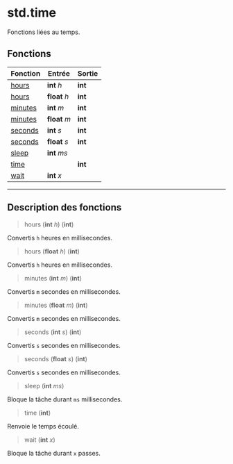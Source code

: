 # std.time

Fonctions liées au temps.
## Fonctions
|Fonction|Entrée|Sortie|
|-|-|-|
|[hours](#func_0)|**int** *h*|**int**|
|[hours](#func_1)|**float** *h*|**int**|
|[minutes](#func_2)|**int** *m*|**int**|
|[minutes](#func_3)|**float** *m*|**int**|
|[seconds](#func_4)|**int** *s*|**int**|
|[seconds](#func_5)|**float** *s*|**int**|
|[sleep](#func_6)|**int** *ms*||
|[time](#func_7)||**int**|
|[wait](#func_8)|**int** *x*||


***
## Description des fonctions

<a id="func_0"></a>
> hours (**int** *h*) (**int**)

Convertis `h` heures en millisecondes.

<a id="func_1"></a>
> hours (**float** *h*) (**int**)

Convertis `h` heures en millisecondes.

<a id="func_2"></a>
> minutes (**int** *m*) (**int**)

Convertis `m` secondes en millisecondes.

<a id="func_3"></a>
> minutes (**float** *m*) (**int**)

Convertis `m` secondes en millisecondes.

<a id="func_4"></a>
> seconds (**int** *s*) (**int**)

Convertis `s` secondes en millisecondes.

<a id="func_5"></a>
> seconds (**float** *s*) (**int**)

Convertis `s` secondes en millisecondes.

<a id="func_6"></a>
> sleep (**int** *ms*)

Bloque la tâche durant `ms` millisecondes.

<a id="func_7"></a>
> time (**int**)

Renvoie le temps écoulé.

<a id="func_8"></a>
> wait (**int** *x*)

Bloque la tâche durant `x` passes.

